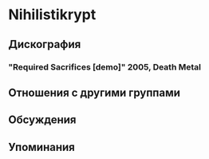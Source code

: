 # Nihilistikrypt



## Дискография

### "Required Sacrifices [demo]" 2005, Death Metal




## Отношения с другими группами


## Обсуждения


## Упоминания

